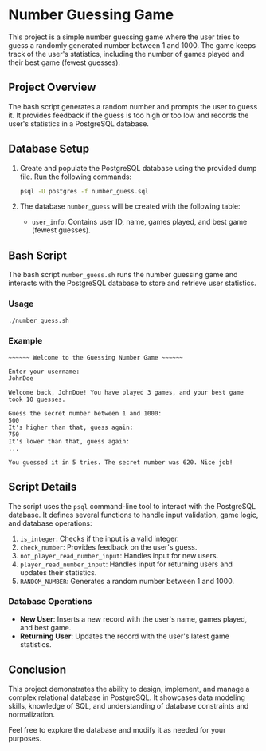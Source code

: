 # Number Guessing Game

This project is a simple number guessing game where the user tries to guess a randomly generated number between 1 and 1000. The game keeps track of the user's statistics, including the number of games played and their best game (fewest guesses).

## Project Overview

The bash script generates a random number and prompts the user to guess it. It provides feedback if the guess is too high or too low and records the user's statistics in a PostgreSQL database.


## Database Setup

1. Create and populate the PostgreSQL database using the provided dump file. Run the following commands:

    ```sh
    psql -U postgres -f number_guess.sql
    ```

2. The database `number_guess` will be created with the following table:
   - `user_info`: Contains user ID, name, games played, and best game (fewest guesses).

## Bash Script

The bash script `number_guess.sh` runs the number guessing game and interacts with the PostgreSQL database to store and retrieve user statistics.

### Usage

```sh
./number_guess.sh
```

### Example

```
~~~~~~ Welcome to the Guessing Number Game ~~~~~~

Enter your username:
JohnDoe

Welcome back, JohnDoe! You have played 3 games, and your best game took 10 guesses.

Guess the secret number between 1 and 1000:
500
It's higher than that, guess again:
750
It's lower than that, guess again:
...

You guessed it in 5 tries. The secret number was 620. Nice job!
```

## Script Details

The script uses the `psql` command-line tool to interact with the PostgreSQL database. It defines several functions to handle input validation, game logic, and database operations:

1. `is_integer`: Checks if the input is a valid integer.
2. `check_number`: Provides feedback on the user's guess.
3. `not_player_read_number_input`: Handles input for new users.
4. `player_read_number_input`: Handles input for returning users and updates their statistics.
5. `RANDOM_NUMBER`: Generates a random number between 1 and 1000.

### Database Operations

- **New User**: Inserts a new record with the user's name, games played, and best game.
- **Returning User**: Updates the record with the user's latest game statistics.

## Conclusion

This project demonstrates the ability to design, implement, and manage a complex relational database in PostgreSQL. It showcases data modeling skills, knowledge of SQL, and understanding of database constraints and normalization.

Feel free to explore the database and modify it as needed for your purposes.